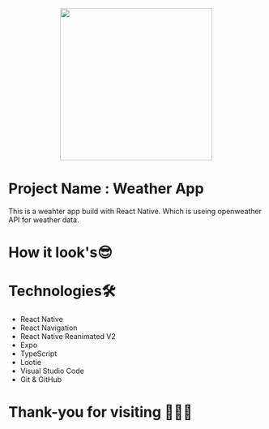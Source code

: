 <p align="center">
  <a href="https://nextjs.org">
    <img src="https://encrypted-tbn0.gstatic.com/images?q=tbn:ANd9GcT1rdGGo4L_3WY2Ufs_60eJBfAmxWxS1udNGQ&usqp=CAU" height="300">
  </a>
</p>

# Project Name : Weather App

This is a weahter app build with React Native. Which is useing openweather API for weather data. 

# How it look's😎


# Technologies🛠️
- React Native
- React Navigation
- React Native Reanimated V2
- Expo
- TypeScript 
- Lootie
- Visual Studio Code
- Git & GitHub <br/>
# Thank-you for visiting 🤗😉😊
